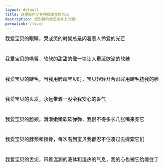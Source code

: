 ```yaml
---
layout: default
title: 这里陈列了各种我爱宝贝的点
description: 想到新的我还会补上的喔~
permalink: /love/
---
```


<style>
.love-note {
  width: 100%;
  border: none;
  background: none;
  resize: none;
  font-size: 1.1em;
  line-height: 1.6;
  padding: 0;
  margin-bottom: 1em;
  font-family: inherit;
  overflow: hidden;
}
</style>

<textarea class="love-note" readonly>我爱宝贝的眼睛，哭或笑的时候总是闪着惹人怜爱的光芒</textarea>

<textarea class="love-note" readonly>我爱宝贝的嘴唇，软软的甜甜的像一块让人垂涎欲滴的软糖</textarea>

<textarea class="love-note" readonly>我爱宝贝的睫毛，当我用脸蹭宝贝时，宝贝轻轻开合眼眸用睫毛挠我的脸</textarea>

<textarea class="love-note" readonly>我爱宝贝的头发，永远带着一股令我安心的香气</textarea>

<textarea class="love-note" readonly>我爱宝贝的脸颊，滑滑嫩嫩软软弹弹，我恨不得多长几张嘴来亲它</textarea>

<textarea class="love-note" readonly>我爱宝贝的脖颈和锁骨，每次看到宝贝我都忍不住凑过去探索它们</textarea>

<textarea class="love-note" readonly>我爱宝贝的舌尖，带着温润的液体和湿热的气息，我的心也被它给缠住了</textarea>


